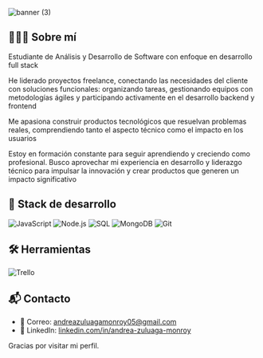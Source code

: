 ![banner (3)](https://github.com/user-attachments/assets/454031c0-895e-4e22-a409-cefdce04200d)


## 👩🏻‍💻 Sobre mí

Estudiante de Análisis y Desarrollo de Software con enfoque en desarrollo full stack

He liderado proyectos freelance, conectando las necesidades del cliente con soluciones funcionales: organizando tareas, gestionando equipos con metodologías ágiles y participando activamente en el desarrollo backend y frontend

Me apasiona construir productos tecnológicos que resuelvan problemas reales, comprendiendo tanto el aspecto técnico como el impacto en los usuarios

Estoy en formación constante para seguir aprendiendo y creciendo como profesional. Busco aprovechar mi experiencia en desarrollo y liderazgo técnico para impulsar la innovación y crear productos que generen un impacto significativo


## 🍃 Stack de desarrollo

![JavaScript](https://img.shields.io/badge/-JavaScript-F7DF1E?style=flat-square&logo=javascript&logoColor=white) 
![Node.js](https://img.shields.io/badge/-Node.js-8CC84B?style=flat-square&logo=node.js&logoColor=white) 
![SQL](https://img.shields.io/badge/-SQL-4479A1?style=flat-square&logo=postgresql&logoColor=white) 
![MongoDB](https://img.shields.io/badge/-MongoDB-47A248?style=flat-square&logo=mongodb&logoColor=white) 
![Git](https://img.shields.io/badge/-Git-F05032?style=flat-square&logo=git&logoColor=white)

## 🛠️ Herramientas

![Trello](https://img.shields.io/badge/-Trello-0079BF?style=flat-square&logo=trello&logoColor=white)

## 📬 Contacto

- 📧 Correo: [andreazuluagamonroy05@gmail.com](mailto:andreazuluagamonroy05@gmail.com)  
- 💼 LinkedIn: [linkedin.com/in/andrea-zuluaga-monroy](https://linkedin.com/in/andrea-zuluaga-monroy)

Gracias por visitar mi perfil.
